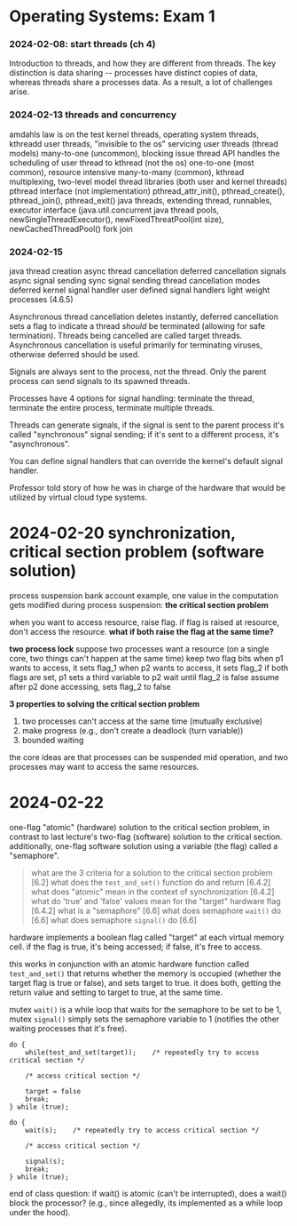 # Operating Systems: Exam 1

### 2024-02-08: start threads (ch 4)
Introduction to threads, and how they are different from threads. The key distinction is data sharing -- processes have distinct copies of data, whereas threads share a processes data. As a result, a lot of challenges arise.

### 2024-02-13 threads and concurrency
amdahls law is on the test
kernel threads, operating system threads, kthreadd
user threads, "invisible to the os"
servicing user threads (thread models)
many-to-one (uncommon), blocking issue
thread API handles the scheduling of user thread to kthread (not the os)
one-to-one (most common), resource intensive 
many-to-many (common), kthread multiplexing, two-level model
thread libraries (both user and kernel threads)
pthread interface (not implementation) pthread_attr_init(), pthread_create(), pthread_join(), pthread_exit()
java threads, extending thread, runnables, executor interface (java.util.concurrent
java thread pools, newSingleThreadExecutor(), newFixedThreatPool(int size), newCachedThreadPool()
fork join

### 2024-02-15
java thread creation 
async thread cancellation
deferred cancellation
signals
async signal sending
sync signal sending
thread cancellation modes
deferred kernel signal handler
user defined signal handlers
light weight processes (4.6.5)

Asynchronous thread cancellation deletes instantly, deferred cancellation sets a flag to indicate a thread *should* be terminated (allowing for safe termination). Threads being cancelled are called target threads. Asynchronous cancellation is useful primarily for terminating viruses, otherwise deferred should be used.

Signals are always sent to the process, not the thread. Only the parent process can send signals to its spawned threads. 

Processes have 4 options for signal handling: terminate the thread, terminate the entire process, terminate multiple threads.

Threads can generate signals, if the signal is sent to the parent process it's called "synchronous" signal sending; if it's sent to a different process, it's "asynchronous".

You can define signal handlers that can override the kernel's default signal handler.

Professor told story of how he was in charge of the hardware that would be utilized by virtual cloud type systems.


# 2024-02-20 synchronization, critical section problem (software solution)
process suspension bank account example, one value in the computation gets modified during process suspension: __the critical section problem__

when you want to access resource, raise flag. if flag is raised at resource, don't access the resource. __what if both raise the flag at the same time?__ 

__two process lock__ 
suppose two processes want a resource (on a single core, two things can't happen at the same time)
keep two flag bits
when p1 wants to access, it sets flag_1
when p2 wants to access, it sets flag_2
if both flags are set, p1 sets a third variable to p2
wait until flag_2 is false
assume after p2 done accessing, sets flag_2 to false

__3 properties to solving the critical section problem__
1. two processes can't access at the same time (mutually exclusive)
2. make progress (e.g., don't create a deadlock (turn variable))
3. bounded waiting

the core ideas are that processes can be suspended mid operation, and two processes may want to access the same resources. 







# 2024-02-22 
one-flag "atomic" (hardware) solution to the critical section problem, in contrast to last lecture's two-flag (software) solution to the critical section. additionally, one-flag software solution using a variable (the flag) called a "semaphore".

> what are the 3 criteria for a solution to the critical section problem [6.2]
> what does the `test_and_set()` function do and return [6.4.2]
> what does "atomic" mean in the context of synchronization [6.4.2]
> what do 'true' and 'false' values mean for the "target" hardware flag [6.4.2]
> what is a "semaphore" [6.6]
> what does semaphore `wait()` do [6.6]
> what does semaphore `signal()` do [6.6]

hardware implements a boolean flag called "target" at each virtual memory cell. if the flag is true, it's being accessed; if false, it's free to access. 

this works in conjunction with an atomic hardware function called `test_and_set()` that returns whether the memory is occupied (whether the target flag is true or false), and sets target to true. it does both, getting the return value and setting to target to true, at the same time.

mutex `wait()` is a while loop that waits for the semaphore to be set to be 1, mutex `signal()` simply sets the semaphore variable to 1 (notifies the other waiting processes that it's free). 

```TEST_AND_SET() CRITICAL SECTION
do {
	while(test_and_set(target));	/* repeatedly try to access critical section */

	/* access critical section */

	target = false
	break;
} while (true);
```

```SEMAPHORE CRITICAL SECTION
do {
	wait(s);	/* repeatedly try to access critical section */

	/* access critical section */

	signal(s);
	break;
} while (true);
```

end of class question: if wait() is atomic (can't be interrupted), does a wait() block the processor? (e.g., since allegedly, its implemented as a while loop under the hood).
